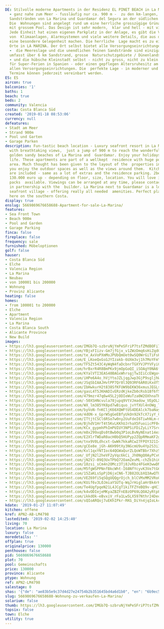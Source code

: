 ```yaml
---
DE: Stilvolle moderne Apartments in der Residenz EL PINET BEACH in La Marina/Elche
  - ganz nahe zum Meer - fussläufig nur ca. 900 m -  zu den km-langen, feingoldenen
  Sandstränden von La Marina und Guardamar del Segura an der südlichen Costa Blanca.
  Die  Wohnungen sind angelegt rund um eine herrliche grosszügige Grünanlage - natürlich
  mit grossem Pool. Das Design ist sehr modern,  klar und hell - mit viel Sonnenlicht.
  Jede Einheit hat einen eigenen Parkplatz in der Anlage, es gibt die Vorinstallation
  von  Klimaanlagen, Alarmsystemen und viele weitere Details, die aus dieser Residenz
  eine besondere Gelegenheit machen. Die herrliche  Lage macht es zu einem der attraktivsten
  Orte in LA MARINA. Der Ort selbst bietet alle Versorgungseinrichtungen die man braucht
  -  die Meereslage und die unendlichen feinen Sandstrände sind einzigartig - und
  umfasst über 6 km Sandstrand, grosse  Naturschutzgebiete / Dünenlandschaften, Pinienwaldgebiete
  - und die hübsche Kleinstadt selbst - nicht zu gross, nicht zu klein - genau  passend
  für Super-Ferien in Spanien - oder einen gepflegen Altersruhesitz am Mittelmer mit
  allen Versorgungseinrichtungen. Die  perfekte Lage - in moderner und guter Bauqualität.
  Termine können jederzeit vereinbart werden.
ES: ES
aircon: true
balconies: '1'
baths: 1
beach: true
beds: 2
community: Valencia
costa: Costa Blanca Süd
created: '2019-01-18 08:53:06'
currency: null
defeatures:
- Stadt am Meer
- Strand 900m
- Pool und Garten
- Garage Parken
description: Fun-tastic beach location - Luxury seafront resort in La Marina (Elche)
  with breathtaking views,  just a jump of 900 m to reach the wonderful long wide
  golden sandy beaches of La Marina and  Guardamar. Enjoy your holidays. Pure beach
  life. These apartments are part of a wellkept  residence with huge pool and garden
  area. Much thought has been given to the layout of the  properties in order to make
  you enjoy the outdoor spaces as well as the views around them.  Kitchen furnitures
  are included - same as a lot of extras and the residence parking. 2bed AP from  only
  130.000 euro up - depending on floor, size, location. You will love it. Furniture
  packs  available. Viewings can be arranged at any time, please contact our team
  in partnership with the  builder. La Marina next to Guardamar is a lovely Spanish
  seafront village - offering really all needed  amenities. Perfect place to stay
  here on the southern Costa.
display: true
enslug: 5669869676658688-Apartment-for-sale-La-Marina/
features:
- Sea Front Town
- Beach 900m
- Pool and Garden
- Garage Parking
finca: false
fireplace: false
frequency: sale
furnished: Möbeloptionen
golf: false
hauser:
- Costa Blanca Süd
- Elche
- Valencia Region
- La Marina
- Neubau
- von 100001 bis 200000
- Wohnung
- Provinz Alicante
heating: false
homes:
- from 100001 to 200000
- Elche
- Apartment
- Valencia Region
- La Marina
- Costa Blanca South
- Alicante Province
- New Build
images:
- https://lh3.googleusercontent.com/IMGb7Q-szbruNjYmPeSFriP7tsfZMdBOFi7NwFgyBgpxg3mIFapmTslJd2L4ABXWzs62igW60xJIQTJS6Aqe=w640-rj-e30-l100
- https://lh3.googleusercontent.com/YBjxFIizv-Gm7jfGjx_v1ZWzDmq6sHiZqdG1nSQbAjSamvnvWd4Mg4xougWt97AcjWWo4jXwPIZVKgGbm3EEWA=w640-rj-e30-l100
- https://lh3.googleusercontent.com/te_AxVoPXmMoJPUbQmUet0wSQ0WrGiTiFsHw_XFcbC01mwon7uZ5npGSYbgtulQz73LGWuVIesvAOrIQnVE=w640-rj-e30-l100
- https://lh3.googleusercontent.com/E_LKoeQxGsGJYIzakb-6UXm3vj1h7MoYFmYRanwgeD1XWGcEzWZx2kn8wrFstqSQZaE2pcaWjHdfmyVXn3ffoQ=w640-rj-e30-l100
- https://lh3.googleusercontent.com/TF5Zt543C4yWqN4faDcbnrTGXYVJPYVFyi0PR0HjhOHjvJ09dv6WdVNEN3jKoyH96Yu2g4cTlmX8xOzr_a3W=w640-rj-e30-l100
- https://lh3.googleusercontent.com/hrBxrR4R8BmPKx9jmOpGoQI_iSOAgY0NA6fJIACzXqH4DZDlk-l0OmLyAsVPB4KYmXuvE1ONHSWORCyRM5_n=w640-rj-e30-l100
- https://lh3.googleusercontent.com/KYalVTI3EAS40BAGxWhrsgjTw3IiCcEWgovs9CxvPjvX-FgYsylLw0cRymTQcm-0SCz7DJMh5gftfizSjIXJ=w640-rj-e30-l100
- https://lh3.googleusercontent.com/iHPe6A4o_hVjYtoJZLjqgJwp3GjP9sgljhWOd-foojN7fukINXKGHChMRmXvQoBpJrhBA4uaQsv6muuDv6HrHA=w640-rj-e30-l100
- https://lh3.googleusercontent.com/JSqSbIAAJHvtPP7Qr8l3Q93RF6AR0iKxdf56kTw_E4albKuc8EGCvCJoCjpyGjPBlSTLSmDuQOTsQJZaeyPN=w640-rj-e30-l100
- https://lh3.googleusercontent.com/IbHwkurH2t838SfKFUW9bEKW36xmusJEGLslG4QEklSvZhI8SfUD54tsqGsS7g4f3GnTAzSDi8L8aLavAu87=w640-rj-e30-l100
- https://lh3.googleusercontent.com/gasL4T5JKHADIvERzdKjkeZb0cRsb1Bf6f5BTd4-lPgfvCTzuW5ECzJ_Hcn0-jwaJQW6TzYbmHAP6XPshs_P=w640-rj-e30-l100
- https://lh3.googleusercontent.com/479mzr47q6w45L2jODIeWuTza0W2OXhnaTHmQrE5P90VcrVNnZgAy_85PdUPbQdraofdnrSmLsJzX55DYOk0=w640-rj-e30-l100
- https://lh3.googleusercontent.com/-50XSHNcvula78jupq9VtVJmadow_VEpOLXus8w7Vo2rpmisel1pAziXTkJkRlqgqLQOYrwf5upT-CbCL4xO9w=w640-rj-e30-l100
- https://lh3.googleusercontent.com/WX_lm385YK8pd7wBiquo_jvYfXUl4nOWg_TIFw5j7nHWs_oEXi2vSkOOrD8FN_1ghc_1WbSjQQ7ClcPzIIWG=w640-rj-e30-l100
- https://lh3.googleusercontent.com/byVoN-fnKCljK66XQWFtUS4DEAlck7baNayi0xLMPEbSvTr4-NVAQ5k6N6nzciZmd77yCl7n3V2Tje3DA8KPwA=w640-rj-e30-l100
- https://lh3.googleusercontent.com/4dON-x_GprWSgGeEBfyUkOn92kTcX7iyY_C676LHbVJE51NggQLMEQCvVHUG3-9L8VfK5p6jJeBH3UwyLgM=w640-rj-e30-l100
- https://lh3.googleusercontent.com/ITtjtCSCl6RSo7w0ny2UuFdeI6TiwhNLm-mVNkbNNI9UvspAd5zdfHvWmF3izQbSez3N3MOTgMz-WahcEQAeuw=w640-rj-e30-l100
- https://lh3.googleusercontent.com/BjhdV1HrT4t5KvLKKhUJrhaX5FuoiicPF0c17fztfnuNltpXHBGiHab_64h-QYa-SLBL-xg8BVjfMGl9t-4=w640-rj-e30-l100
- https://lh3.googleusercontent.com/KCx_gypmhPhImPUIUY3NPSiFDiZyLiY7Sroo5f41f4XYLHZ4TFpNfAINSwO16SCmB0YlNWZ-eozkOamMBuve=w640-rj-e30-l100
- https://lh3.googleusercontent.com/m8x299xqDs0tBwb0q3P1oLBvNyNEnat14exdTL_lcQQ12gEKEdpXjZGgfqFoTuyIOT9XAZMpBqm5m4oiZjaN=w640-rj-e30-l100
- https://lh3.googleusercontent.com/E2XlrTWDaR0acH0bQ5HUPyp2ZQpRMmaKF2gd77Z-x7DVwTG9X6eemkZJlWF0Yv_z-1M35wT_Gg6wsRgHoP-S=w640-rj-e30-l100
- https://lh3.googleusercontent.com/tnx9V0Ldhcxt-GwWk7kkaRCw27FPOY321I4khd1-ZM5o_7CGhYfM7OZTzxMmrs0F5PBOc9O2slt9pG2XaVll=w640-rj-e30-l100
- https://lh3.googleusercontent.com/gCEe8e_jGh-AKH99tXy3NGcmU9u4Yp2S3i3QFU2Yf6QPPD4BgV_D6fn3T7iwb7_McnhDZK3HTPzNFCl0PbJf=w640-rj-e30-l100
- https://lh3.googleusercontent.com/Kxl1qxYNTIoc64QGWaQurZLQoWTBbr7Xhz5Dgt3JGUBiCqCb0WJBRMPi-wW9Je2tXX26y0VmDLqKW13m7zx7=w640-rj-e30-l100
- https://lh3.googleusercontent.com/_UfjN2l2heVF2yVqc6kCi_Jh0NgQ0AyPCvG-hydXHOQ9u97ULdv8071tuaRIdmxtblCRcEx8UEV45Df6hkcIlA=w640-rj-e30-l100
- https://lh3.googleusercontent.com/jN2VJ-09Q3UxTPbQ72OamZevML-chZb1hi6SVxJbDln_X0PP7HuEPj_RGonc0TXn4d6bEXmtBUCvy_JUhgao=w640-rj-e30-l100
- https://lh3.googleusercontent.com/18zsi_sCm4n2OMcz3Tj8JvRbz4FGeH3wwDNbuI53uy0UCjE0cq4HtxZqU1uKh1gqGhHKd4ZI3F3r1NwIqWp5lA=w640-rj-e30-l100
- https://lh3.googleusercontent.com/M5fgWSPPNnfBkcWht-I68NfYcyvK3Ve7tG6cZMaRG4b0bCn_k4klCyZyjYFGJ6Cx-440swqxNuAPOF9xMPJz=w640-rj-e30-l100
- https://lh3.googleusercontent.com/15ZaKLsSpPjD6jxCN6-TJB82OLbXQ3AwQTUV73B90ERbj-QTwVhC-mZ1alDnAPT1aLw5Ujuw1GROwC_p6ZZrww=w640-rj-e30-l100
- https://lh3.googleusercontent.com/VEZ69fi5qSQgUQQgrOjch_blCVMxMM2VRo0RmgwgoBJQ6poUh1kiS-L0aeMjl0pOxSJJ4nfmv4dHu2_MymwJ=w640-rj-e30-l100
- https://lh3.googleusercontent.com/KUif6v3LOJmiaYSUTq-WqJrHiglaHrBk4rKpd9LUcQcCt3dAaVlTEIknVOtPavjU9Zf_bscHfvPZVO2VTm2M=w640-rj-e30-l100
- https://lh3.googleusercontent.com/Te4UgfpqeN21L4JCgT1kiTFZYeBQ9v-qHCIO1BGLdl13sZNJoLXStdElQJ8CODoMYHprG4LUsjIvVBxzjc8=w640-rj-e30-l100
- https://lh3.googleusercontent.com/k4vODIejeMKyaZBZFnEBzOP69LQOA2yRtpPbAl5TgMqkXlNd_vErjV2cRXRdGkvN2wAyVYxfsY-tppIK-EKN=w640-rj-e30-l100
- https://lh3.googleusercontent.com/ikkdOk-eBvxiV_rFa1Lw5LX597Nthr24DeoZn2sLuiSjQ315BD0f_21IIKxM9XA1nQQOwFQwaDqyADgp1Bo=w640-rj-e30-l100
- https://lh3.googleusercontent.com/sQIoARQoj7uEKhIPkr-RKG_DiYn4jqIoLkcc3SKSYw8qggtja4kD26h-59Sv3r2RzFi3FmqUMBt0LIsUSCM=w640-rj-e30-l100
kdate: '2019-01-27 11:07:49'
kitchen: offene
kref: APN2-AB-LM4798
lastedited: '2019-02-02 14:25:40'
living: 70
location: La Marina
luxury: false
moredetails: ''
offplan: true
originalprice: 130000
penthouse: false
pid: 5669869676658688
plot: 70
pool: Gemeinschafts
price: 130000
province: Alicante
ptype: Wohnung
ref: APN2-LM4798
salestage: 0
shas: '{"de": "ae83b5e9c37d4d27e24754b2b351645bd4a6d1b0", "en": "6b9ec5079d4a8b829c28da0dfb886a617d21fe7a"}'
slug: 5669869676658688-Wohnung-zu-verkaufen-La-Marina/
solarium: false
thumb: https://lh3.googleusercontent.com/IMGb7Q-szbruNjYmPeSFriP7tsfZMdBOFi7NwFgyBgpxg3mIFapmTslJd2L4ABXWzs62igW60xJIQTJS6Aqe=w400-h240-n-rj-e30-l100
topsix: false
town: Elche
utility: true
---
```

